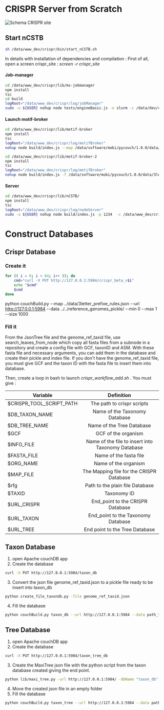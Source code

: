 # CRISPR Server from Scratch
![Schema CRISPR site](https://github.com/sophielem/crispr/blob/dev_add_genome/doc/server.png)

## Start nCSTB
```sh
sh /data/www_dev/crispr/bin/start_nCSTB.sh
```

In details with installation of dependencies and compilation :
First of all, open a screen crispr_site : *screen -r crispr_site*
#### Job-manager
```sh
cd /data/www_dev/crispr/lib/ms-jobmanager
npm install
tsc
cd build
logRoot="/data/www_dev/crispr/log/jobManager"
sudo -u ${USER} nohup node tests/engineBasic.js -e slurm -c /data/dev/crispr/tmp -a 192.168.117.151 -p 2129 -k 1234 -b ../../jobmanager.conf > $logRoot.log 2> $logRoot.err &
```

#### Launch motif-broker
```sh
cd /data/www_dev/crispr/lib/motif-broker
npm install
tsc
logRoot="/data/www_dev/crispr/log/motifBroker"
nohup node build/index.js --map /data/software/mobi/pycouch/1.0.0/data/3letter_prefixe_rules.json -r http://arwen-cdb.ibcp.fr:5984 > $logRoot.log 2> $logRoot.err &

cd /data/www_dev/crispr/lib/motif-broker-2
npm install
tsc
logRoot="/data/www_dev/crispr/log/motifBroker"
nohup node build/index.js -f /data/software/mobi/pycouch/1.0.0/data/3letter_prefixe_rules.json -p 5984 -l 2346 -d http://arwen-cdb.ibcp.fr >$logRoot.log 2> $logRoot.err &
```

#### Server
```sh
cd /data/www_dev/crispr/lib/nCSTB/
npm install
tsc
logRoot="/data/www_dev/crispr/log/nodeServer"
sudo -u ${USER} nohup node build/index.js -p 1234  -c /data/www_dev/crispr/lib/crispr-service-conf.json > $logRoot.log 2> $logRoot.err&
```


# Construct Databases

## Crispr Database
### Create it
```sh
for (( i = 0; i < 64; i++ )); do
    cmd="curl -X PUT http://127.0.0.1:5984/crispr_beta_v$i"
    echo "$cmd"
    $cmd
done
```

python couchBuild.py --map ../data/3letter_prefixe_rules.json --url http://127.0.0.1:5984 --data ../../reference_genomes_pickle/ --min 0 --max 1 --size 1000

### Fill it
From the JsonTree file and the genome_ref_taxid file, use search_leaves_from_node which copy all fasta files from a subnode in a repository and create a config file with GCF, taxonID and ASM.
With these fasta file and necessary arguments, you can add them in the database and create their pickle and index file.
If you don't have the genome_ref_taxid file, you must give GCF and the taxon ID with the fasta file to insert them into database.

Then, create a loop in bash to launch *crispr_workflow_add.sh* . You must give :

| Variable                 |                     Definition                    |
|--------------------------|:-------------------------------------------------:|
| $CRISPR_TOOL_SCRIPT_PATH |               The path to crispr scripts          |
| $DB_TAXON_NAME           |           Name of the Taxonomy Database           |
| $DB_TREE_NAME            |               Name of the Tree Database           |
| $GCF                     |                GCF of the organism                |
| $INFO_FILE               | Name of the file to insert into Taxonomy Database |
| $FASTA_FILE              |               Name of the fasta file              |
| $ORG_NAME                |                Name of the organism               |
| $MAP_FILE                |      The Mapping file for the CRISPR Database     |
| $rfg                     |          Path to the plain file Database          |
| $TAXID                   |                    Taxonomy ID                    |
| $URL_CRISPR              |          End_point to the CRISPR Database         |
| $URL_TAXON               |         End_point to the Taxonomy Database        |
| $URL_TREE                |             End point to the Tree Database        |



## Taxon Database

1. open Apache couchDB app
2. Create the database
```sh
curl -X PUT http://127.0.0.1:5984/taxon_db
```
3. Convert the json file genome_ref_taxid.json to a pickle file ready to be insert into taxon_db
```sh
python create_file_taxondb.py -file genome_ref_taxid.json
```
4. Fill the database
```sh
python couchBuild.py taxon_db --url http://127.0.0.1:5984 --data path_folder
```

## Tree Database

1. open Apache couchDB app
2. Create the database
```sh
curl -X PUT http://127.0.0.1:5984/taxon_tree_db
```
3. Create the MaxiTree json file with the python script from the taxon database created giving the end point.
```sh
python lib/maxi_tree.py -url http://127.0.0.1:5984/ -dbName "taxon_db"
```
4. Move the created json file in an empty folder
5. Fill the database
```sh
python couchBuild.py taxon_tree --url http://127.0.0.1:5984 --data path_folder
```
